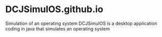 # DCJSimulOS.github.io
Simulation of an operating system 
DCJSimulOS is a desktop application coding in java that simulates an operating system